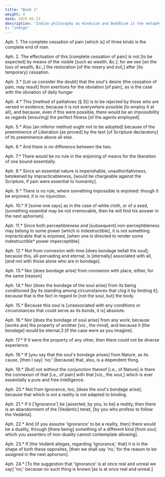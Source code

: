 ```yaml
---
title: "Book 1"
weight: 4
date: 2025-05-23
description: "Indian philosophy as Hinduism and Buddhism is the metaphysical foundation of Superphysics"
c: "indigo"
---
```



Aph. 1. The complete cessation of pain [which is] of three kinds is the complete end of man.

Aph. 2. The effectuation of this [complete cessation of pain] is not [to be expected] by means of the visible [such as wealth, &c.]; for we see [on the loss of wealth, &c.,] the restoration [of the misery and evil,] after [its temporary] cessation.

Aph. 3.* [Let us consider the doubt] that the soul's desire [the cessation of pain, may result] from exertions for the obviation [of pain], as is the case with the obviation of daily hunger

Aph. 4.* This [method of palliatives (§ 3)] is to be rejected by those who are versed in evidence; because it is not everywhere possible [to employ it at all], and because, even if this were possible, there would be an impossibility as regards [ensuring] the perfect fitness [of the agents employed].

Aph. 5.* Also [an inferior method ought not to be adopted] because of the preeminence of Liberation [as proved] by the text [of Scripture declaratory] of its preeminence above all else.

Aph. 6.* And there is no difference between the two.

Aph. 7.* There would be no rule in the enjoining of means for the liberation of one bound essentially.

Aph. 8.* Since an essential nature is imperishable, unauthoritativness, betokened by impracticableness, [would be chargeable against the Scripture, if pain were essential to humanity].

Aph. 9.* There is no rule, where something impossible is enjoined: though it be enjoined, it is no injunction.

Aph. 10.* If [some one says] as in the case of white cloth, or of a seed, [something essential may be not irremovable, then he will find his answer in the next aphorism].

Aph. 11.* Since both perceptibleness and [subsequent] non-perceptibleness may belong to some power [which is indestructible], it is not something impracticable that is enjoined, [when one is directed to render some indestructible* power imperceptible].

Aph. 12.* Not from connexion with time [does bondage befall the soul]; because this, all-pervading and eternal, is [eternally] associated with all, [and not with those alone who are in bondage].

Aph. 13.* Nor [does bondage arise] from connexion with place, either, for the same [reason]


Aph. 14.* Nor [does the bondage of the soul arise] from its being conditioned [by its standing among circumstances that clog it by limiting it]; because that is the fact in regard to [not the soul, but] the body.


Aph. 15.* Because this soul is [unassociated with any conditions or circumstances that could serve as its bonds, it is] absolute.


Aph. 16.* Nor [does the bondage of soul arise] from any work; because [works are] the property of another [viz., the mind], and because it [the bondage] would be eternal,3 [if the case were as you imagine].

Aph. 17.* If it were the property of any other, then there could not be diverse experience.

Aph. 18.* If [you say that the soul's bondage arises] from Nature, as its cause, [then I say] 'no;' [because] that, also, is a dependent thing.

Aph. 19.* [But] not without the conjunction thereof [i.e., of Nature] is there the connexion of that [i.e., of pain] with that [viz., the soul,] which is ever essentially a pure and free intelligence.

Aph. 20.* Not from Ignorance, too, [does the soul's bondage arise]; because that which is not a reality is not adapted to binding.

Aph. 21.* If it ['Ignorance'] be [asserted, by you, to be] a reality, then there is an abandonment of the [Vedántíc] tenet, [by you who profess to follow the Vedánta].

Aph. 22.* And [if you assume 'Ignorance' to be a reality, then] there would be a duality, through [there being] something of a different kind [from soul; which you asserters of non-duality cannot contemplate allowing].

Aph. 23.* If [the Vedántí alleges, regarding 'Ignorance,' that] it is in the shape of both these opposites, [then we shall say 'no,' for the reason to be assigned in the next aphorism].

Aph. 24.* [To the suggestion that 'Ignorance' is at once real and unreal we say] 'no;' because no such thing is known [as is at once real and unreal.]
